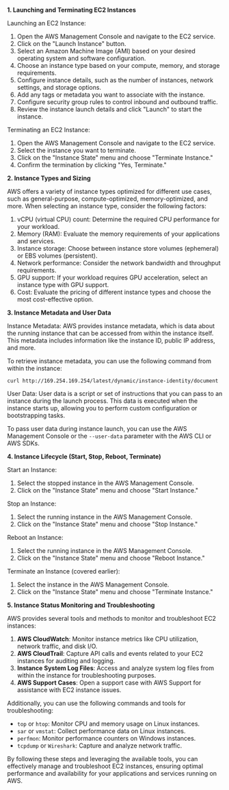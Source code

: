 **1. Launching and Terminating EC2 Instances**

Launching an EC2 Instance:

1. Open the AWS Management Console and navigate to the EC2 service.
2. Click on the "Launch Instance" button.
3. Select an Amazon Machine Image (AMI) based on your desired operating system and software configuration.
4. Choose an instance type based on your compute, memory, and storage requirements.
5. Configure instance details, such as the number of instances, network settings, and storage options.
6. Add any tags or metadata you want to associate with the instance.
7. Configure security group rules to control inbound and outbound traffic.
8. Review the instance launch details and click "Launch" to start the instance.

Terminating an EC2 Instance:

1. Open the AWS Management Console and navigate to the EC2 service.
2. Select the instance you want to terminate.
3. Click on the "Instance State" menu and choose "Terminate Instance."
4. Confirm the termination by clicking "Yes, Terminate."

**2. Instance Types and Sizing**

AWS offers a variety of instance types optimized for different use cases, such as general-purpose, compute-optimized, memory-optimized, and more. When selecting an instance type, consider the following factors:

1. vCPU (virtual CPU) count: Determine the required CPU performance for your workload.
2. Memory (RAM): Evaluate the memory requirements of your applications and services.
3. Instance storage: Choose between instance store volumes (ephemeral) or EBS volumes (persistent).
4. Network performance: Consider the network bandwidth and throughput requirements.
5. GPU support: If your workload requires GPU acceleration, select an instance type with GPU support.
6. Cost: Evaluate the pricing of different instance types and choose the most cost-effective option.

**3. Instance Metadata and User Data**

Instance Metadata: AWS provides instance metadata, which is data about the running instance that can be accessed from within the instance itself. This metadata includes information like the instance ID, public IP address, and more.

To retrieve instance metadata, you can use the following command from within the instance:

```
curl http://169.254.169.254/latest/dynamic/instance-identity/document
```

User Data: User data is a script or set of instructions that you can pass to an instance during the launch process. This data is executed when the instance starts up, allowing you to perform custom configuration or bootstrapping tasks.

To pass user data during instance launch, you can use the AWS Management Console or the `--user-data` parameter with the AWS CLI or AWS SDKs.

**4. Instance Lifecycle (Start, Stop, Reboot, Terminate)**

Start an Instance:

1. Select the stopped instance in the AWS Management Console.
2. Click on the "Instance State" menu and choose "Start Instance."

Stop an Instance:

1. Select the running instance in the AWS Management Console.
2. Click on the "Instance State" menu and choose "Stop Instance."

Reboot an Instance:

1. Select the running instance in the AWS Management Console.
2. Click on the "Instance State" menu and choose "Reboot Instance."

Terminate an Instance (covered earlier):

1. Select the instance in the AWS Management Console.
2. Click on the "Instance State" menu and choose "Terminate Instance."

**5. Instance Status Monitoring and Troubleshooting**

AWS provides several tools and methods to monitor and troubleshoot EC2 instances:

1. **AWS CloudWatch**: Monitor instance metrics like CPU utilization, network traffic, and disk I/O.
2. **AWS CloudTrail**: Capture API calls and events related to your EC2 instances for auditing and logging.
3. **Instance System Log Files**: Access and analyze system log files from within the instance for troubleshooting purposes.
4. **AWS Support Cases**: Open a support case with AWS Support for assistance with EC2 instance issues.

Additionally, you can use the following commands and tools for troubleshooting:

- `top` or `htop`: Monitor CPU and memory usage on Linux instances.
- `sar` or `vmstat`: Collect performance data on Linux instances.
- `perfmon`: Monitor performance counters on Windows instances.
- `tcpdump` or `Wireshark`: Capture and analyze network traffic.

By following these steps and leveraging the available tools, you can effectively manage and troubleshoot EC2 instances, ensuring optimal performance and availability for your applications and services running on AWS.
